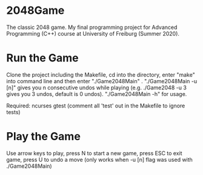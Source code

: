 # 2048Game
The classic 2048 game. My final programming project for Advanced Programming (C++) course at University of Freiburg (Summer 2020).

Run the Game
============
Clone the project including the Makefile, cd into the directory, enter "make" into command line and then enter "./Game2048Main" .
"./Game2048Main -u [n]" gives you n consecutive undos while playing (e.g. ./Game2048 -u 3 gives you 3 undos, default is 0 undos).
"./Game2048Main -h" for usage.

Required:
  ncurses
  gtest  (comment all 'test' out in the Makefile to ignore tests)
  
Play the Game
=============
Use arrow keys to play, press N to start a new game, press ESC to exit game, press U to undo a move (only works when -u [n] flag was used with ./Game2048Main)
